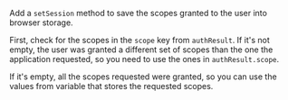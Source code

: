 Add a `setSession` method to save the scopes granted to the user into browser storage. 

First, check for the scopes in the `scope` key from `authResult`. If it's not empty, the user was granted a different set of scopes than the one the application requested, so you need to use the ones in `authResult.scope`.

If it's empty, all the scopes requested were granted, so you can use the values from variable that stores the requested scopes.

